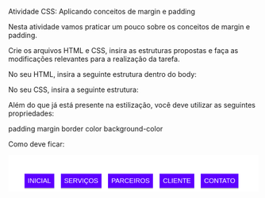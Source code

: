 Atividade CSS: Aplicando conceitos de margin e padding

Nesta atividade vamos praticar um pouco sobre os conceitos de margin e padding.

Crie os arquivos HTML e CSS, insira as estruturas propostas e faça as modificações relevantes para a realização da tarefa.

No seu HTML, insira a seguinte estrutura dentro do body:

<!-- <nav>
  <ul>
    <li>
      <a href="#">Inicial</a>
    </li>
    <li>
      <a href="#">Serviços</a>
    </li>
    <li>
      <a href="#">Parceiros</a>
    </li>
    <li>
      <a href="#">Cliente</a>
    </li>
    <li>
      <a href="#">Contato</a>
    </li>
  </ul>
</nav>   -->

No seu CSS, insira a seguinte estrutura:

<!-- ul{
    list-style: none;
    font-size: 0;
    padding: 0;
    margin: 0;
    text-align: center;
  }

ul li{
display: inline-block;
}

ul li a{
color: #000;
text-decoration: none;
font-size: 20px;
font-family: Arial, Helvetica, sans-serif;
} -->

Além do que já está presente na estilização, você deve utilizar as seguintes propriedades:

padding
margin
border
color
background-color

Como deve ficar:

<img src="./assets/example-1.png" alt="example 1" />
